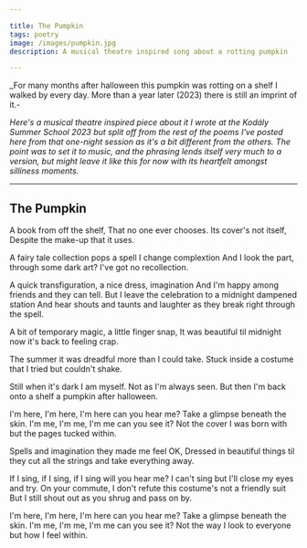 ```yaml
---

title: The Pumpkin
tags: poetry
image: /images/pumpkin.jpg
description: A musical theatre inspired song about a rotting pumpkin

---
```


_For many months after halloween this pumpkin was rotting on a shelf I walked by every day. More than a year later (2023) there is still an imprint of it.- 

_Here's a musical theatre inspired piece about it I wrote at the Kodály Summer School 2023 but split off from the rest of the poems I've posted here from that one-night session as it's a bit different from the others. The point was to set it to music, and the phrasing lends itself very much to a version, but might leave it like this for now with its heartfelt amongst silliness moments._ 

---


## The Pumpkin

A book from off the shelf,
That no one ever chooses.
Its cover's not itself,
Despite the make-up that it uses.

A fairy tale collection pops a spell I change complextion
And I look the part, through some dark art? I've got no recollection.

A quick transfiguration, a nice dress, imagination
And I'm happy among friends and they can tell.
But I leave the celebration to a midnight dampened station
And hear shouts and taunts and laughter as they break right through the spell.

A bit of temporary magic, a little finger snap,
It was beautiful til midnight now it's back to feeling crap.

The summer it was dreadful more than I could take.
Stuck inside a costume that I tried but couldn't shake.

Still when it's dark I am myself.
Not as I'm always seen.
But then I'm back onto a shelf 
a pumpkin after halloween.

I'm here, I'm here, I'm here can you hear me?
Take a glimpse beneath the skin.
I'm me, I'm me, I'm me can you see it?
Not the cover I was born with but the pages tucked within.

Spells and imagination they made me feel OK,
Dressed in beautiful things til they cut all the strings and take everything away.

If I sing, if I sing, if I sing will you hear me?
I can't sing but I'll close my eyes and try.
On your commute, I don't refute this costume's not a friendly suit
But I still shout out as you shrug and pass on by.

I'm here, I'm here, I'm here can you hear me?
Take a glimpse beneath the skin.
I'm me, I'm me, I'm me can you see it?
Not the way I look to everyone but how I feel within.